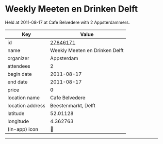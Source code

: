 # Weekly Meeten en Drinken Delft
Held at 2011-08-17 at Cafe Belvedere with 2 Appsterdammers.
        
|Key|Value
|---|---|
|id|[27846171](https://www.meetup.com/appsterdam/events/27846171/)|
|name|Weekly Meeten en Drinken Delft|
|organizer|Appsterdam|
|attendees|2|
|begin date|2011-08-17|
|end date|2011-08-17|
|price|0|
|location name|Cafe Belvedere|
|location address|Beestenmarkt, Delft|
|latitude|52.01128|
|longitude|4.362763|
|(in-app) icon|🍺|

---



